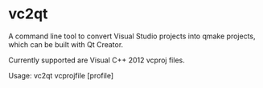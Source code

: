 # vc2qt
A command line tool to convert Visual Studio projects into qmake projects, which can be built with Qt Creator.

Currently supported are Visual C++ 2012 vcproj files.

Usage: vc2qt vcprojfile [profile]
